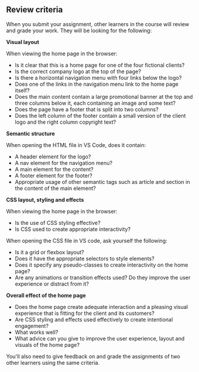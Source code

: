 ## Review criteria

When you submit your assignment, other learners in the course will review and grade your work. They will be looking for the following:

**Visual layout**

When viewing the home page in the browser:

- Is it clear that this is a home page for one of the four fictional clients?
- Is the correct company logo at the top of the page?
- Is there a horizontal navigation menu with four links below the logo?
- Does one of the links in the navigation menu link to the home page itself?
- Does the main content contain a large promotional banner at the top and three columns below it, each containing an image and some text?
- Does the page have a footer that is split into two columns?
- Does the left column of the footer contain a small version of the client logo and the right column copyright text?

**Semantic structure**

When opening the HTML file in VS Code, does it contain:

- A header element for the logo?
- A nav element for the navigation menu?
- A main element for the content?
- A footer element for the footer?
- Appropriate usage of other semantic tags such as article and section in the content of the main element?

  

**CSS layout, styling and effects**

When viewing the home page in the browser:

- Is the use of CSS styling effective?
- Is CSS used to create appropriate interactivity?

When opening the CSS file in VS code, ask yourself the following:

- Is it a grid or flexbox layout?
- Does it have the appropriate selectors to style elements?
- Does it specify any pseudo-classes to create interactivity on the home page?
- Are any animations or transition effects used? Do they improve the user experience or distract from it?

**Overall effect of the home page**

- Does the home page create adequate interaction and a pleasing visual experience that is fitting for the client and its customers? 
- Are CSS styling and effects used effectively to create intentional engagement? 
- What works well? 
- What advice can you give to improve the user experience, layout and visuals of the home page?

You'll also need to give feedback on and grade the assignments of two other learners using the same criteria.